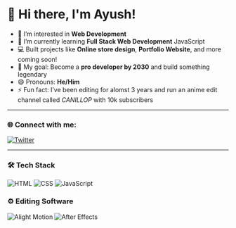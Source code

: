 # 👋 Hi there, I'm Ayush!

- 👀 I’m interested in **Web Development**
- 🌱 I’m currently learning **Full Stack Web Development** JavaScript
- 💻 Built projects like **Online store design**, **Portfolio Website**, and more coming soon!
- 🚀 My goal: Become a **pro developer by 2030** and build something legendary
- 😄 Pronouns: **He/Him**
- ⚡ Fun fact: I’ve been editing for alomst 3 years and run an anime edit channel called *CANILLOP* with 10k subscribers

---
### 🌐 Connect with me:

[![Twitter](https://img.shields.io/badge/-Twitter-blue?style=for-the-badge[&logo=twitter&logoColor=white)](https://x.com/WebDev_Ayush)

---

### 🛠 Tech Stack

![HTML](https://img.shields.io/badge/-HTML5-E34F26?style=for-the-badge&logo=html5&logoColor=white)
![CSS](https://img.shields.io/badge/-CSS3-1572B6?style=for-the-badge&logo=css3)
![JavaScript](https://img.shields.io/badge/-JavaScript-F7DF1E?style=for-the-badge&logo=javascript&logoColor=black)

### ⚙️ Editing Software

![Alight Motion](https://img.shields.io/badge/Alight_Motion-Professional_Mobile_Editing-blueviolet?style=flat&logo=app-store-ios&logoColor=white)
![After Effects](https://img.shields.io/badge/After_Effects-Beginner_Editor-9999FF?style=flat&logo=adobe-after-effects&logoColor=white)
